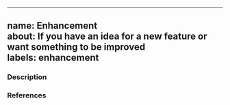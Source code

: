 ---------------
name: Enhancement  
about: If you have an idea for a new feature or want something to be improved  
labels: enhancement
---------------
<!-- If you don't need any of these sections, just remove them...-->

### Description
<!-- Give a detailed description of the enhacement -->


### References
<!-- If this affects other issues/pull requests/or specific code, reference it:
#2 - A recent issue or Pull request
codeoverflow-org/chatoverflow-api#10 - Issue or pr from different repo
ddc94ecc7481b8fd34b6bb2a88eaf3a53c5ebfdb - A commit
https://github.com/codeoverflow-org/chatoverflow/blob/e42c17d5524f82c83c7111943d11ee612d40d681/bootstrap/src/main/scala/Bootstrap.scala#L47
   - A specific line in code
-->



<!-- Final checklist:

Please make sure that this enhancement hasn't already been suggested.
The issues page hase a nice search and filter function for that.

-->
